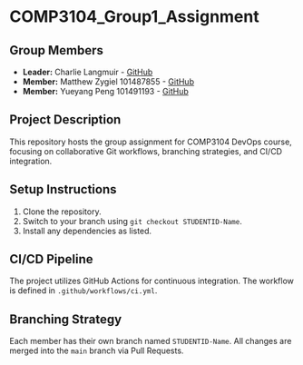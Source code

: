 # COMP3104_Group1_Assignment
## Group Members
- **Leader:** Charlie Langmuir - [GitHub](https://github.com/charlielangmuir)
- **Member:** Matthew Zygiel 101487855 - [GitHub](https://github.com/Matt-ru)
- **Member:** Yueyang Peng 101491193 - [GitHub](https://github.com/91MLP)
## Project Description
This repository hosts the group assignment for COMP3104 DevOps course, focusing on
collaborative Git workflows, branching strategies, and CI/CD integration.
## Setup Instructions
1. Clone the repository.
2. Switch to your branch using `git checkout STUDENTID-Name`.
3. Install any dependencies as listed.
## CI/CD Pipeline
The project utilizes GitHub Actions for continuous integration. The workflow is defined
in `.github/workflows/ci.yml`.
## Branching Strategy
Each member has their own branch named `STUDENTID-Name`. All changes are
merged into the `main` branch via Pull Requests.